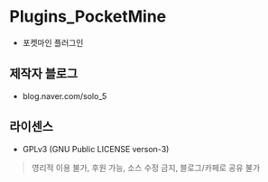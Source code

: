 # Plugins_PocketMine
* 포켓마인 플러그인

## 제작자 블로그
* blog.naver.com/solo_5

## 라이센스
* GPLv3 (GNU Public LICENSE verson-3)
> 영리적 이용 불가, 후원 가능, 소스 수정 금지, 블로그/카페로 공유 불가
